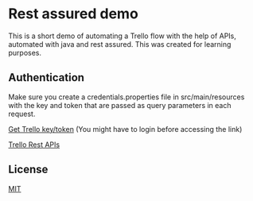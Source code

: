 # Rest assured demo
This is a short demo of automating a Trello flow with the help of APIs, automated with java and rest assured. This was created for learning purposes.

## Authentication
Make sure you create a credentials.properties file in src/main/resources with the key and token that are passed as query parameters in each request.

[Get Trello key/token](https://trello.com/app-key) (You might have to login before accessing the link)

[Trello Rest APIs](https://developer.atlassian.com/cloud/trello/rest/api-group-actions/)

## License
[MIT](https://choosealicense.com/licenses/mit/)
